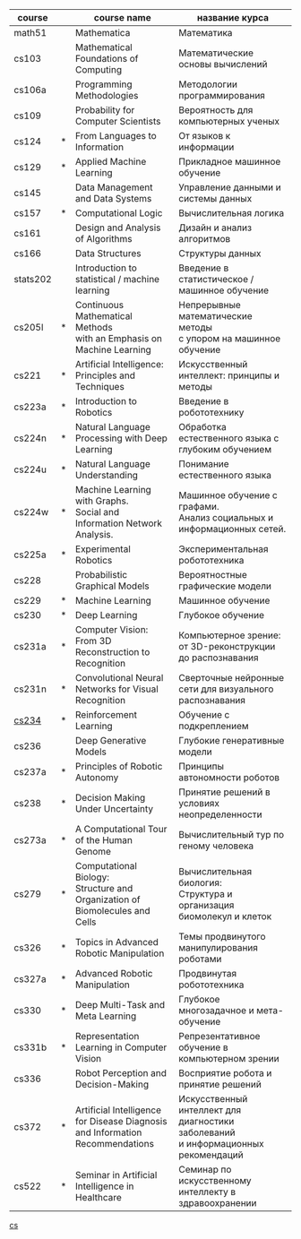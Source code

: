 course  | |  course name                                           | название курса
------  |-| -----------                                            | --------------
math51  | | Mathematica                                            | Математика
 cs103  | | Mathematical Foundations of Computing                  | Математические основы вычислений
 cs106a | | Programming Methodologies                              | Методологии программирования
 cs109  | | Probability for Computer Scientists                    | Вероятность для компьютерных ученых
 cs124  |*| From Languages to Information                          | От языков к информации
 cs129  |*| Applied Machine Learning                               | Прикладное машинное обучение
 cs145  | | Data Management and Data Systems                       | Управление данными и системы данных
 cs157  |*| Computational Logic                                    | Вычислительная логика
 cs161  | | Design and Analysis of Algorithms                      | Дизайн и анализ алгоритмов
 cs166  | | Data Structures                                        | Структуры данных
stats202| | Introduction to statistical / machine learning         | Введение в статистическое / машинное обучение
 cs205l |*| Continuous Mathematical Methods <br>with an Emphasis on Machine Learning | Непрерывные математические методы <br> с упором на машинное обучение
 cs221  |*| Artificial Intelligence: Principles and Techniques     | Искусственный интеллект: принципы и методы
 cs223a |*| Introduction to Robotics                               | Введение в робототехнику
 cs224n |*| Natural Language Processing with Deep Learning         | Обработка естественного языка с глубоким обучением
 cs224u |*| Natural Language Understanding                         | Понимание естественного языка
 cs224w |*| Machine Learning with Graphs. <br>Social and Information Network Analysis. | Машинное обучение с графами. <br>Анализ социальных и информационных сетей.
 cs225a |*| Experimental Robotics                                  | Экспериментальная робототехника
 cs228  | | Probabilistic Graphical Models                         | Вероятностные графические модели
 cs229  |*| Machine Learning                                       | Машинное обучение
 cs230  |*| Deep Learning                                          | Глубокое обучение
 cs231a |*| Computer Vision: From 3D Reconstruction to Recognition | Компьютерное зрение: от 3D-реконструкции до распознавания
 cs231n |*| Convolutional Neural Networks for Visual Recognition   | Сверточные нейронные сети для визуального распознавания
 [cs234](http://web.stanford.edu/class/cs234/index.html)  |*| Reinforcement Learning                                 | Обучение с подкреплением
 cs236  | | Deep Generative Models                                 | Глубокие генеративные модели
 cs237a |*| Principles of Robotic Autonomy                         | Принципы автономности роботов
 cs238  |*| Decision Making Under Uncertainty                      | Принятие решений в условиях неопределенности
 cs273a |*| A Computational Tour of the Human Genome               | Вычислительный тур по геному человека
 cs279  |*| Computational Biology: <br>Structure and Organization of Biomolecules and Cells | Вычислительная биология: <br>Структура и организация биомолекул и клеток
 cs326  |*| Topics in Advanced Robotic Manipulation                | Темы продвинутого манипулирования роботами
 cs327a |*| Advanced Robotic Manipulation                          | Продвинутая робототехника
 cs330  |*| Deep Multi-Task and Meta Learning                      | Глубокое многозадачное и мета-обучение
 cs331b |*| Representation Learning in Computer Vision             | Репрезентативное обучение в компьютерном зрении
 cs336  | | Robot Perception and Decision-Making                   | Восприятие робота и принятие решений
 cs372  |*| Artificial Intelligence for Disease Diagnosis <br>and Information Recommendations | Искусственный интеллект для диагностики заболеваний <br>и информационных рекомендаций
 cs522  |*| Seminar in Artificial Intelligence in Healthcare       | Семинар по искусственному интеллекту в здравоохранении

[cs](https://cs.stanford.edu/academics/courses)


